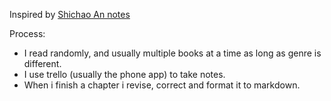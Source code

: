Inspired by [Shichao An notes](https://notes.shichao.io)

Process:
- I read randomly, and usually multiple books at a time as long as genre is different. 
- I use trello (usually the phone app) to take notes.
- When i finish a chapter i revise, correct and format it to markdown.
